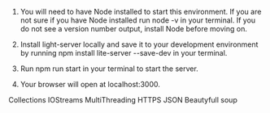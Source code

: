 1. You will need to have Node installed to start this environment. If you are not sure if you have Node installed run node -v in your terminal. If you do not see a version number output, install Node before moving on.

2. Install light-server locally and save it to your development environment by running npm install lite-server --save-dev in your terminal.

3. Run npm run start in your terminal to start the server.

4. Your browser will open at localhost:3000.

Collections
IOStreams
MultiThreading
HTTPS
JSON
Beautyfull soup

